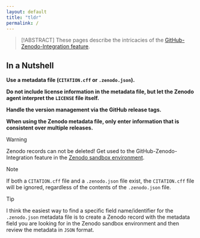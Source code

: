 ```yaml
---
layout: default
title: "tldr"
permalink: /
---
```

> [!ABSTRACT] 
> These pages describe the intricacies of the [GitHub-Zenodo-Integration feature](https://help.zenodo.org/docs/profile/linking-accounts/).

## In a Nutshell


**Use a metadata file (`CITATION.cff` or `.zenodo.json`).**
  
**Do not include license information in the metadata file, but let the
Zenodo agent interpret the `LICENSE` file itself.**

**Handle the version management via the GitHub release tags.**
 
**When using the Zenodo metadata file, only enter
information that is consistent over multiple releases.**

> [!WARNING]
> Zenodo records can not be deleted! Get used to the GitHub-Zenodo-Integration feature in the [Zenodo sandbox environment](https://sandbox.zenodo.org/login/). 

> [!NOTE]
>  If both a `CITATION.cff` file and a `.zenodo.json` file exist, the `CITATION.cff` file will be ignored, regardless of the contents of the `.zenodo.json` file.

> [!TIP]
> I think the easiest way to find a specific field name/identifier for the `.zenodo.json` metadata file is to create a Zenodo record with the metadata field you are looking for in the Zenodo sandbox environment and then review the metadata in `JSON` format. 